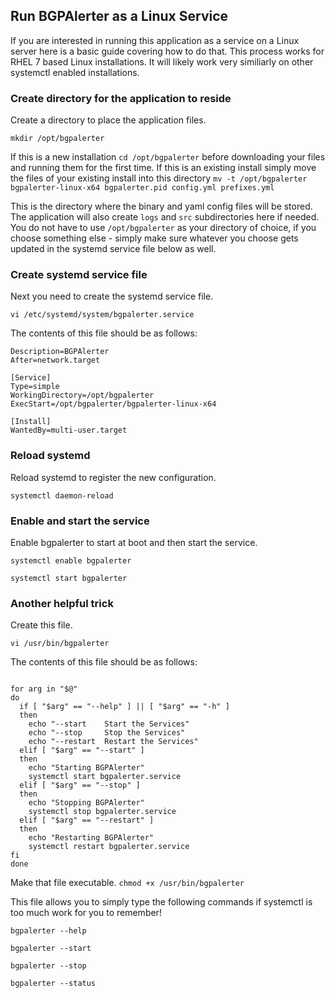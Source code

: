 ## Run BGPAlerter as a Linux Service
If you are interested in running this application as a service on a Linux server here is a basic guide covering how to do that.  This process works for RHEL 7 based Linux installations.  It will likely work very similiarly on other systemctl enabled installations.

### Create directory for the application to reside
Create a directory to place the application files.

`mkdir /opt/bgpalerter`

If this is a new installation `cd /opt/bgpalerter` before downloading your files and running them for the first time.  If this is an existing install simply move the files of your existing install into this directory `mv -t /opt/bgpalerter bgpalerter-linux-x64 bgpalerter.pid config.yml prefixes.yml`

This is the directory where the binary and yaml config files will be stored.  The application will also create `logs` and `src` subdirectories here if needed.  You do not have to use `/opt/bgpalerter` as your directory of choice, if you choose something else - simply make sure whatever you choose gets updated in the systemd service file below as well.

### Create systemd service file
Next you need to create the systemd service file.

`vi /etc/systemd/system/bgpalerter.service`

The contents of this file should be as follows:

```[Unit]
Description=BGPAlerter
After=network.target

[Service]
Type=simple
WorkingDirectory=/opt/bgpalerter
ExecStart=/opt/bgpalerter/bgpalerter-linux-x64

[Install]
WantedBy=multi-user.target
```

### Reload systemd
Reload systemd to register the new configuration.

`systemctl daemon-reload`

### Enable and start the service
Enable bgpalerter to start at boot and then start the service.

`systemctl enable bgpalerter`

`systemctl start bgpalerter`

### Another helpful trick
Create this file.

`vi /usr/bin/bgpalerter`

The contents of this file should be as follows:

```#!/bin/bash

for arg in "$@"
do
  if [ "$arg" == "--help" ] || [ "$arg" == "-h" ]
  then
    echo "--start    Start the Services"
    echo "--stop     Stop the Services"
    echo "--restart  Restart the Services"
  elif [ "$arg" == "--start" ]
  then
    echo "Starting BGPAlerter"
    systemctl start bgpalerter.service
  elif [ "$arg" == "--stop" ]
  then
    echo "Stopping BGPAlerter"
    systemctl stop bgpalerter.service
  elif [ "$arg" == "--restart" ]
  then
    echo "Restarting BGPAlerter"
    systemctl restart bgpalerter.service
fi
done
```

Make that file executable.
`chmod +x /usr/bin/bgpalerter`

This file allows you to simply type the following commands if systemctl is too much work for you to remember!

`bgpalerter --help`

`bgpalerter --start`

`bgpalerter --stop`

`bgpalerter --status`
